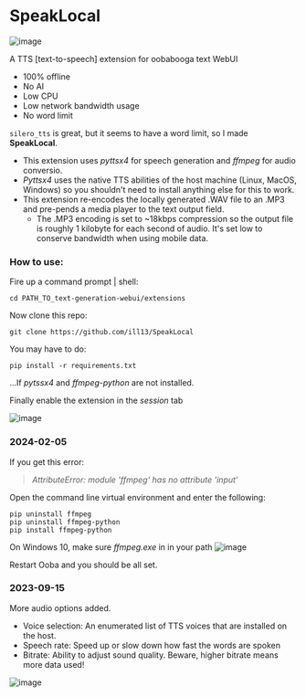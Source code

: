 # SpeakLocal
![image](https://github.com/ill13/SpeakLocal/assets/10509740/1adac786-93ce-4b76-b8fa-0c36ad3f2e56)

A TTS [text-to-speech] extension for oobabooga text WebUI

- 100% offline
- No AI
- Low CPU
- Low network bandwidth usage
- No word limit

```silero_tts``` is great, but it seems to have a word limit, so I made **SpeakLocal**. 

- This extension uses *pyttsx4* for speech generation and *ffmpeg* for audio conversio.
- *Pyttsx4* uses the native TTS abilities of the host machine (Linux, MacOS, Windows) so you shouldn't need to install anything else for this to work.
- This extension re-encodes the locally generated .WAV file to an .MP3 and pre-pends a media player to the text output field.
  - The .MP3 encoding is set to ~18kbps compression so the output file is roughly 1 kilobyte for each second of audio. It's set low to conserve bandwidth when using mobile data. 


### How to use:

Fire up a command prompt | shell:

```cd PATH_TO_text-generation-webui/extensions```

Now clone this repo:

```git clone https://github.com/ill13/SpeakLocal```

You may have to do:

```pip install -r requirements.txt```

...If *pytssx4* and *ffmpeg-python* are not installed.

Finally enable the extension in the *session* tab

![image](https://github.com/ill13/SpeakLocal/assets/10509740/f7f2844d-537d-426a-8110-0ce674e05d11)

### 2024-02-05

If you get this error: 

>*AttributeError: module 'ffmpeg' has no attribute 'input'*
>
Open the command line virtual environment and enter the following:


```
pip uninstall ffmpeg
pip uninstall ffmpeg-python
pip install ffmpeg-python
```
On Windows 10, make sure *ffmpeg.exe* in in your path
![image](https://github.com/ill13/SpeakLocal/assets/10509740/08816522-8614-4fd1-ba2a-df990a864248)

Restart Ooba and you should be all set.


### 2023-09-15

More audio options added.

- Voice selection: An enumerated list of TTS voices that are installed on the host.
- Speech rate: Speed up or slow down how fast the words are spoken
- Bitrate: Ability to adjust sound quality. Beware, higher bitrate means more data used!

![image](https://github.com/ill13/SpeakLocal/assets/10509740/11d9d652-7bdc-469f-a5a4-3e072e293338)
